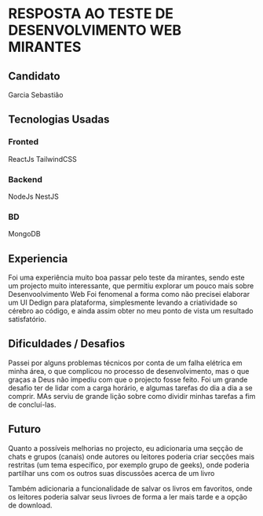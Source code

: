 # RESPOSTA AO TESTE DE DESENVOLVIMENTO WEB MIRANTES
## Candidato
Garcia Sebastião

## Tecnologias Usadas
### Fronted
ReactJs
TailwindCSS

### Backend
NodeJs
NestJS

### BD
MongoDB

## Experiencia
Foi uma experiência muito boa passar pelo teste da mirantes, sendo este um projecto muito interessante, que permitiu explorar um pouco mais sobre Desenvoolvimento Web
Foi fenomenal a forma como não precisei elaborar um UI Dedign para plataforma, simplesmente levando a criatividade so cérebro ao código, e ainda assim obter no
meu ponto de vista um resultado satisfatório.

## Dificuldades / Desafios
Passei por alguns problemas técnicos por conta de um falha elétrica em minha área, o que complicou no processo de desenvolvimento, 
mas o que graças a Deus não impediu com que o projecto fosse feito. Foi um grande desafio ter de lidar com a carga horário,
e algumas tarefas do dia a dia a se comprir. MAs serviu de grande lição sobre como dividir minhas tarefas a fim de concluí-las.

## Futuro
Quanto a possíveis melhorias no projecto, eu adicionaria uma seçção de chats e grupos (canais) onde autores ou leitores poderia criar secções mais restritas 
(um tema específico, por exemplo grupo de geeks), onde poderia partilhar uns com os outros suas discussões acerca de um livro

Também adicionaria a funcionalidade de salvar os livros em favoritos, onde os leitores poderia salvar seus livroes de forma a ler mais tarde e a opção de download.
